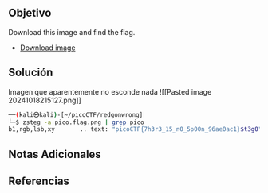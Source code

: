 ## Objetivo
Download this image and find the flag.

- [Download image](https://artifacts.picoctf.net/c/215/pico.flag.png)
## Solución

Imagen que aparentemente no esconde nada ![[Pasted image 20241018215127.png]]

```bash
──(kali㉿kali)-[~/picoCTF/redgonwrong]
└─$ zsteg -a pico.flag.png | grep pico
b1,rgb,lsb,xy       .. text: "picoCTF{7h3r3_15_n0_5p00n_96ae0ac1}$t3g0"

```
## Notas Adicionales

## Referencias
